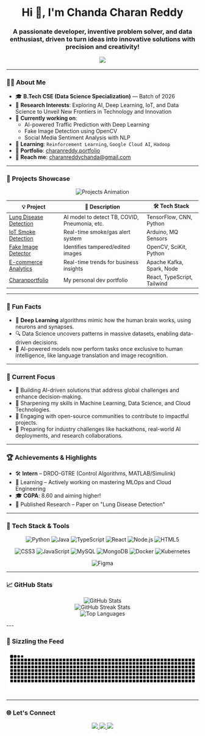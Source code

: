 <h1 align="center">Hi 👋, I'm Chanda Charan Reddy</h1>
<h3 align="center">A passionate developer, inventive problem solver, and data enthusiast, driven to turn ideas into innovative solutions with precision and creativity!</h3>

<p align="center">
  <img src="https://readme-typing-svg.herokuapp.com?lines=Machine+Learning+Explorer;Creative+Thinker+%7C+Problem+Solver;Data+Driven+Developer;Let’s+build+something+awesome!&center=true&width=500&height=50">
</p>

---

### 👨‍💻 About Me

- 🎓 **B.Tech CSE (Data Science Specialization)** — Batch of 2026  
- 🔬 **Research Interests**: Exploring AI, Deep Learning, IoT, and Data Science to Unveil New Frontiers in Technology and Innovation
- 🧠 **Currently working on**:  
  - AI-powered Traffic Prediction with Deep Learning  
  - Fake Image Detection using OpenCV  
  - Social Media Sentiment Analysis with NLP
- 🌱 **Learning**: `Reinforcement Learning`, `Google Cloud AI`, `Hadoop`  
- 💼 **Portfolio**: [charanreddy.portfolio](https://charan-reddy.vercel.app)  
- 📧 **Reach me**: charanreddychanda@gmail.com

---

### 🚀 Projects Showcase

<p align="center">
  <img src="https://github.com/charanreddy-27/charanreddy-27/blob/main/assets/projects-animation.gif" alt="Projects Animation" width="600">
</p>

| 💡 Project | 🚀 Description | 🛠️ Tech Stack |
|-----------|----------------|---------------|
| [Lung Disease Detection](https://github.com/charan0403/lung-disease-detector) | AI model to detect TB, COVID, Pneumonia, etc. | TensorFlow, CNN, Python |
| [IoT Smoke Detection](https://github.com/charan0403/smoke-gas-detector-iot) | Real-time smoke/gas alert system | Arduino, MQ Sensors |
| [Fake Image Detector](https://github.com/charan0403/fake-image-detector) | Identifies tampered/edited images | OpenCV, SciKit, Python |
| [E-commerce Analytics](https://github.com/charan0403/ecom-analytics) | Real-time trends for business insights | Apache Kafka, Spark, Node |
| [Charanportfolio](https://github.com/charanreddy-27/charan-portfolio) | My personal dev portfolio | React, TypeScript, Tailwind |

---

### 🧠 Fun Facts

- 🧠 **Deep Learning** algorithms mimic how the human brain works, using neurons and synapses.
- 🔍 Data Science uncovers patterns in massive datasets, enabling data-driven decisions.
- 🤖 AI-powered models now perform tasks once exclusive to human intelligence, like language translation and image recognition.

---

### 🎯 Current Focus

- 📌 Building AI-driven solutions that address global challenges and enhance decision-making.
- 📌 Sharpening my skills in Machine Learning, Data Science, and Cloud Technologies.
- 📌 Engaging with open-source communities to contribute to impactful projects.
- 📌 Preparing for industry challenges like hackathons, real-world AI deployments, and research collaborations.

---

### 🏆 Achievements & Highlights

- 🛠️ **Intern** – DRDO-GTRE (Control Algorithms, MATLAB/Simulink)  
- 🌱 Learning – Actively working on mastering MLOps and Cloud Engineering
- 🎓 **CGPA**: 8.60 and aiming higher!  
- 📜 Published Research – Paper on "Lung Disease Detection"

---

### 🧰 Tech Stack & Tools
<p align="center"> <img src="https://cdn.jsdelivr.net/gh/devicons/devicon/icons/python/python-original.svg" alt="Python" width="80" height="80"/> <img src="https://cdn.jsdelivr.net/gh/devicons/devicon/icons/java/java-original.svg" alt="Java" width="80" height="80"/> <img src="https://cdn.jsdelivr.net/gh/devicons/devicon/icons/typescript/typescript-original.svg" alt="TypeScript" width="80" height="80"/> <img src="https://cdn.jsdelivr.net/gh/devicons/devicon/icons/react/react-original.svg" alt="React" width="80" height="80"/> <img src="https://cdn.jsdelivr.net/gh/devicons/devicon/icons/nodejs/nodejs-original.svg" alt="Node.js" width="80" height="80"/> <img src="https://cdn.jsdelivr.net/gh/devicons/devicon/icons/html5/html5-original.svg" alt="HTML5" width="80" height="80"/> </p> <p align="center"> <img src="https://cdn.jsdelivr.net/gh/devicons/devicon/icons/css3/css3-original.svg" alt="CSS3" width="80" height="80"/> <img src="https://cdn.jsdelivr.net/gh/devicons/devicon/icons/javascript/javascript-original.svg" alt="JavaScript" width="80" height="80"/> <img src="https://cdn.jsdelivr.net/gh/devicons/devicon/icons/mysql/mysql-original.svg" alt="MySQL" width="80" height="80"/> <img src="https://cdn.jsdelivr.net/gh/devicons/devicon/icons/mongodb/mongodb-original.svg" alt="MongoDB" width="80" height="80"/> <img src="https://cdn.jsdelivr.net/gh/devicons/devicon/icons/docker/docker-original.svg" alt="Docker" width="80" height="80"/> <img src="https://cdn.jsdelivr.net/gh/devicons/devicon/icons/kubernetes/kubernetes-plain.svg" alt="Kubernetes" width="80" height="80"/> </p> <p align="center"> <img src="https://cdn.jsdelivr.net/gh/devicons/devicon/icons/figma/figma-original.svg" alt="Figma" width="80" height="80"/> </p>


---

### 📈 GitHub Stats

<p align="center">
  <img src="https://github-readme-stats.vercel.app/api?username=charanreddy-27&show_icons=true&theme=tokyonight" alt="GitHub Stats"/>
  <br /> 
  <img src="https://github-readme-streak-stats.herokuapp.com?user=charanreddy-27&theme=tokyonight" alt="GitHub Streak Stats"/>
  <br /> 
  <img src="https://github-readme-stats.vercel.app/api/top-langs/?username=charanreddy-27&layout=compact&theme=tokyonight" alt="Top Languages"/>
</p>
---

### 🐍 Sizzling the Feed

<p align="center">
  <img src="https://raw.githubusercontent.com/charanreddy-27/charanreddy-27/output/snake.svg" alt="Snake animation"/> 
</p>

---

### 🌐 Let's Connect

<p align="center">
  <a href="https://linkedin.com/in/chandacharanreddy" target="_blank">
    <img src="https://img.shields.io/badge/LinkedIn-0A66C2?style=for-the-badge&logo=linkedin&logoColor=white"/>
  </a> 
  <a href="mailto:charanreddychanda@gmail.com">
    <img src="https://img.shields.io/badge/Gmail-D14836?style=for-the-badge&logo=gmail&logoColor=white"/>
  </a>
  <a href="https://charan-reddy.vercel.app">
    <img src="https://img.shields.io/badge/Portfolio-000000?style=for-the-badge&logo=vercel&logoColor=white"/>
  </a> 
</p>
